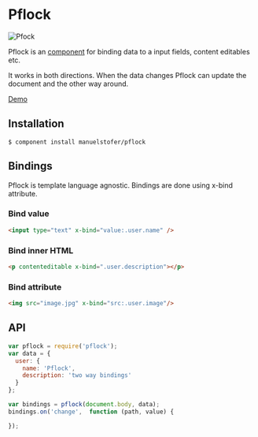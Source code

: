 # Pflock

![Pfock](https://raw.github.com/manuelstofer/pflock/master/resources/pflock.jpg)

Pflock is an [component](http://github.com/component/) for binding data to a input
fields, content editables etc.

It works in both directions. When the data changes Pflock
can update the document and the other way around.

[Demo](http://manuelstofer.github.com/pflock/)

## Installation

```
$ component install manuelstofer/pflock
```

## Bindings
Pflock is template language agnostic. Bindings are done using x-bind attribute.


### Bind value

```HTML
<input type="text" x-bind="value:.user.name" />
```

### Bind inner HTML

```HTML
<p contenteditable x-bind=".user.description"></p>
```

### Bind attribute

```HTML
<img src="image.jpg" x-bind="src:.user.image"/>

```

## API

```Javascript
var pflock = require('pflock');
var data = {
  user: {
    name: 'Pflock',
    description: 'two way bindings'
  }
};

var bindings = pflock(document.body, data);
bindings.on('change',  function (path, value) {

});
```
